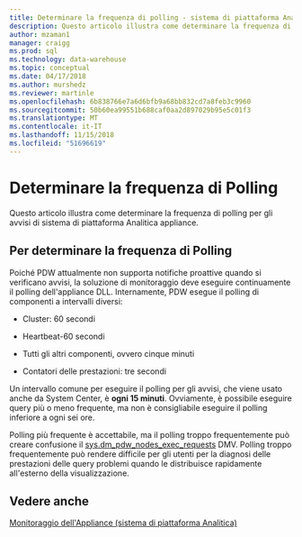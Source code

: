 ```yaml
---
title: Determinare la frequenza di polling - sistema di piattaforma Analitica | Microsoft Docs
description: Questo articolo illustra come determinare la frequenza di polling per gli avvisi di sistema di piattaforma Analitica appliance.
author: mzaman1
manager: craigg
ms.prod: sql
ms.technology: data-warehouse
ms.topic: conceptual
ms.date: 04/17/2018
ms.author: murshedz
ms.reviewer: martinle
ms.openlocfilehash: 6b838766e7a6d6bfb9a68bb832cd7a8feb3c9960
ms.sourcegitcommit: 50b60ea99551b688caf0aa2d897029b95e5c01f3
ms.translationtype: MT
ms.contentlocale: it-IT
ms.lasthandoff: 11/15/2018
ms.locfileid: "51696619"
---
```

# <a name="determine-polling-frequency"></a>Determinare la frequenza di Polling
Questo articolo illustra come determinare la frequenza di polling per gli avvisi di sistema di piattaforma Analitica appliance.  
  
## <a name="to-determine-the-polling-frequency"></a>Per determinare la frequenza di Polling  
Poiché PDW attualmente non supporta notifiche proattive quando si verificano avvisi, la soluzione di monitoraggio deve eseguire continuamente il polling dell'appliance DLL.  Internamente, PDW esegue il polling di componenti a intervalli diversi:  
  
-   Cluster: 60 secondi  
  
-   Heartbeat-60 secondi  
  
-   Tutti gli altri componenti, ovvero cinque minuti  
  
-   Contatori delle prestazioni: tre secondi  
  
Un intervallo comune per eseguire il polling per gli avvisi, che viene usato anche da System Center, è **ogni 15 minuti**.  Ovviamente, è possibile eseguire query più o meno frequente, ma non è consigliabile eseguire il polling inferiore a ogni sei ore.  
  
Polling più frequente è accettabile, ma il polling troppo frequentemente può creare confusione il [sys.dm_pdw_nodes_exec_requests](https://msdn.microsoft.com/library/ms177648(v=sql11).aspx) DMV.  Polling troppo frequentemente può rendere difficile per gli utenti per la diagnosi delle prestazioni delle query problemi quando le distribuisce rapidamente all'esterno della visualizzazione.  
  
## <a name="see-also"></a>Vedere anche  
<!-- MISSING LINKS [Common Metadata Query Examples &#40;SQL Server PDW&#41;](../sqlpdw/common-metadata-query-examples-sql-server-pdw.md)  -->  
[Monitoraggio dell'Appliance &#40;sistema di piattaforma Analitica&#41;](appliance-monitoring.md)  
  
